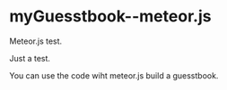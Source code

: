 myGuesstbook--meteor.js
=======================

Meteor.js test.

Just a test. 

You can use the code wiht meteor.js build a guesstbook.
